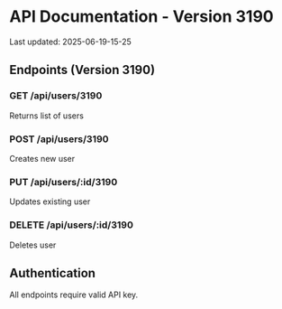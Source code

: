 # API Documentation - Version 3190
Last updated: 2025-06-19-15-25

## Endpoints (Version 3190)

### GET /api/users/3190
Returns list of users

### POST /api/users/3190
Creates new user

### PUT /api/users/:id/3190
Updates existing user

### DELETE /api/users/:id/3190
Deletes user

## Authentication
All endpoints require valid API key.
